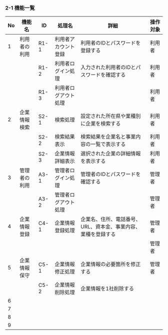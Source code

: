 ### 2-1 機能一覧
|No|機能名|ID|処理名|詳細|操作対象|
|---|---|---|---|---|---|
|1|利用者の利用|R1-1|利用者アカウント登録|利用者のIDとパスワードを登録する|利用者|
|||R1-2|利用者ログイン処理|入力された利用者のIDとパスワードを確認する|利用者|
|||R1-3|利用者ログアウト処理||利用者|
|2|企業情報検索|S2-1|検索処理|設定された所在県や業種別に企業を検索する|利用者|
|||S2-2|検索結果表示|検索結果を企業名と事業内容の一覧で表示する|利用者|
|||S2-3|企業情報詳細表示|選択された企業の詳細情報を表示する|利用者|
|3|管理者の利用|A3-1|管理者ログイン処理|管理者のIDとパスワードを確認する|管理者|
|||A3-2|管理者ログアウト処理||管理者|
|4|企業情報登録|C4-1|企業情報登録処理|企業名、住所、電話番号、URL、資本金、事業内容、業種を登録する|管理者|
||||||管理者|
|5|企業情報保守|C5-1|企業情報修正処理|企業情報の必要箇所を修正する|管理者|
|||C5-2|企業情報削除処理|企業情報を1社削除する||
|6||||||
|7||||||
|8||||||
|9||||||